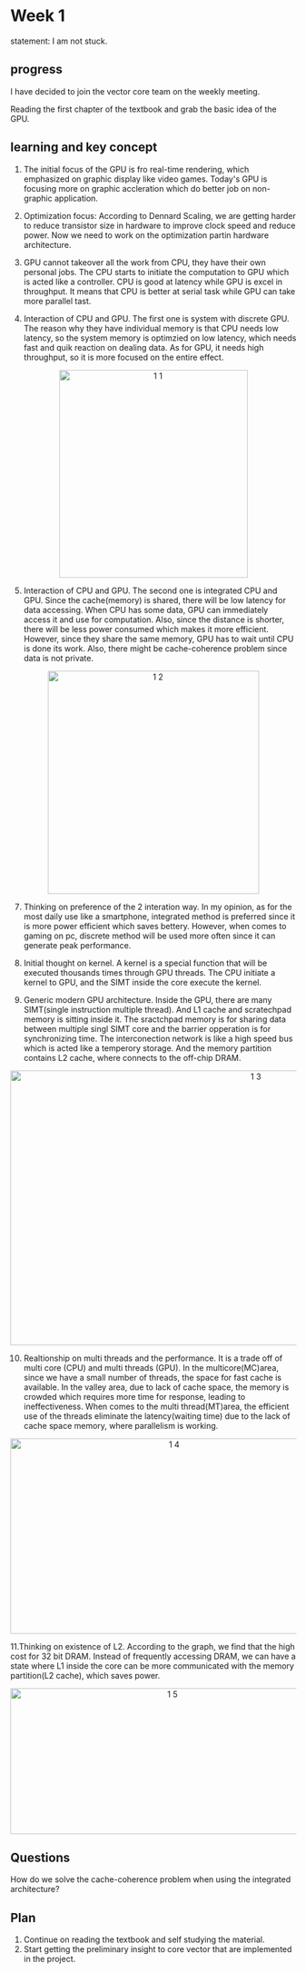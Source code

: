 # Week 1
statement: I am not stuck.

## progress
I have decided to join the vector core team on the weekly meeting.

Reading the first chapter of the textbook and grab the basic idea of the GPU.

## learning and key concept

1. The initial focus of the GPU is fro real-time rendering, which emphasized on graphic display like video games. Today's GPU is focusing more on graphic accleration which do better job on non-graphic application.

2. Optimization focus: According to Dennard Scaling, we are getting harder to reduce transistor size in hardware to improve clock speed and reduce power. Now we need to work on the optimization partin hardware architecture.

3. GPU cannot takeover all the work from CPU, they have their own personal jobs. The CPU starts to initiate the computation to GPU which is acted like a controller. CPU is good at latency while GPU is excel in throughput. It means that CPU is better at serial task while GPU can take more parallel tast.  

4. Interaction of CPU and GPU. The first one is system with discrete GPU. The reason why they have individual memory is that CPU needs low latency, so the system memory is optimzied on low latency, which needs fast and quik reaction on dealing data. As for GPU, it needs high throughput, so it is more focused on the entire effect.
<div align="center">
<img width="332" height="366" alt="1 1" src="https://github.com/user-attachments/assets/50396e87-8903-417b-ab57-6072e3dd85cc" />
</div>

5. Interaction of CPU and GPU. The second one is integrated CPU and GPU. Since the cache(memory) is shared, there will be low latency for data accessing. When CPU has some data, GPU can immediately access it and use for computation. Also, since the distance is shorter, there will be less power consumed which makes it more efficient. However, since they share the same memory, GPU has to wait until CPU is done its work. Also, there might be cache-coherence problem since data is not private.
<div align="center">
<img width="372" height="393" alt="1 2" src="https://github.com/user-attachments/assets/b9824dd2-0896-47a8-b654-5bb1db212a31" />
</div>

7. Thinking on preference of the 2 interation way. In my opinion, as for the most daily use like a smartphone, integrated method is preferred since it is more power efficient which saves bettery. However, when comes to gaming on pc, discrete method will be used more often since it can generate peak performance.    

8. Initial thought on kernel. A kernel is a special function that will be executed thousands times through GPU threads. The CPU initiate a kernel to GPU, and the SIMT inside the core execute the kernel.

9. Generic modern GPU architecture. Inside the GPU, there are many SIMT(single instruction multiple thread). And L1 cache and scratechpad memory is sitting inside it. The sractchpad memory is for sharing data between multiple singl SIMT core and the barrier opperation is for synchronizing time. The interconection network is like a high speed bus which is acted like a temperory storage. And the memory partition contains L2 cache, where connects to the off-chip DRAM.
<div align="center">
<img width="849" height="484" alt="1 3" src="https://github.com/user-attachments/assets/652dc3c5-3807-481c-be15-d5fc1c25c77f" />
</div>

10. Realtionship on multi threads and the performance. It is a trade off of multi core (CPU) and multi threads (GPU). In the multicore(MC)area, since we have a small number of threads, the space for fast cache is available. In the valley area, due to lack of cache space, the memory is crowded which requires more time for response, leading to ineffectiveness. When comes to the multi thread(MT)area, the efficient use of the threads eliminate the latency(waiting time) due to the lack of cache space memory, where parallelism is working.
<div align="center">
<img width="561" height="344" alt="1 4" src="https://github.com/user-attachments/assets/804c6ec8-f9bf-4ed1-9bbc-d9f0e9b1ea92" />
</div>

11.Thinking on existence of L2. According to the graph, we find that the high cost for 32 bit DRAM. Instead of frequently accessing DRAM, we can have a state where L1 inside the core can be more communicated with the memory partition(L2 cache), which saves power.
<div align="center">
<img width="555" height="257" alt="1 5" src="https://github.com/user-attachments/assets/b6cc4c44-6890-416b-9215-d5d23ce4d088" />
</div>

## Questions
How do we solve the cache-coherence problem when using the integrated architecture?

## Plan
1. Continue on reading the textbook and self studying the material.
2. Start getting the preliminary insight to core vector that are implemented in the project.
